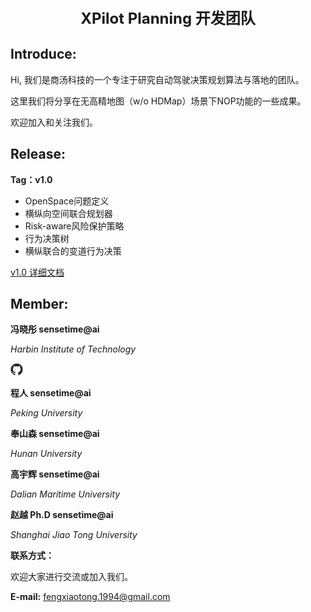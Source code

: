 <center><b><big style="font-size: 24px;">XPilot Planning 开发团队</big></b></center>

## **Introduce:**
Hi, 我们是商汤科技的一个专注于研究自动驾驶决策规划算法与落地的团队。

这里我们将分享在无高精地图（w/o HDMap）场景下NOP功能的一些成果。

欢迎加入和关注我们。

## **Release:**
**Tag：v1.0**

+ OpenSpace问题定义
+ 横纵向空间联合规划器
+ Risk-aware风险保护策略
+ 行为决策树
+ 横纵联合的变道行为决策

[v1.0 详细文档](doc/v1.0_doc.md)

## **Member:**

**冯晓彤 sensetime@ai**

*Harbin Institute of Technology*

<a href="https://github.com/NII-o9i2">
  <img src="doc/image/github-mark/github-mark.png" alt="图片描述" style="width:20px;height:auto;">
</a>

**程人 sensetime@ai**

*Peking University*

**奉山森 sensetime@ai**

*Hunan University*

**高宇辉 sensetime@ai**

*Dalian Maritime University*

**赵越 Ph.D sensetime@ai**

*Shanghai Jiao Tong University*

**联系方式：**

欢迎大家进行交流或加入我们。

**E-mail:** fengxiaotong.1994@gmail.com
